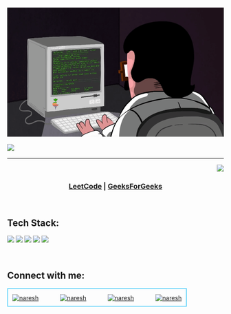 <p align="center" >
  <img height=300px width=540px src="https://github.com/47nk/47nk/blob/main/Programming123najra.gif" />
</p>
<img src="https://readme-typing-svg.herokuapp.com?font=VT323&color=66D3FA&size=40&center=true&vCenter=true&width=1000&height=70&lines=Hey+There+&#33+I'm+Naresh;A+Passionate+GoLang+Developer+and+Full+Stack+Engineer" />
<hr>

<img align="right" src="https://komarev.com/ghpvc/?username=47nk&label=Profile%20views&color=0e75b6&style=flat"><br>
<h3 align="center">
 <a href="https://leetcode.com/47nk/" target="blank">LeetCode</a> | 
 <a href="https://auth.geeksforgeeks.org/user/47nk/" target="blank">GeeksForGeeks</a>
</h3>
<br>

<h2 align="left">Tech Stack:</h2>
<p>
  <img src="https://img.shields.io/badge/Go-00ADD8?style=for-the-badge&logo=go&logoColor=white" />
  <img src="https://img.shields.io/badge/PostgreSQL-336791?style=for-the-badge&logo=postgresql&logoColor=white" />
  <img src="https://img.shields.io/badge/GORM-ffc107?style=for-the-badge&logo=go&logoColor=black" />
  <img src="https://img.shields.io/badge/GraphQL-E10098?style=for-the-badge&logo=graphql&logoColor=white" />
  <img src="https://img.shields.io/badge/React.js-61DAFB?style=for-the-badge&logo=react&logoColor=black" />
</p>
<br>

<h2 align="left">Connect with me:</h2>
<p align="left" style="display: flex; gap: 50px; border: 2px solid #66D3FA; padding: 10px; width: fit-content;">
<a href="mailto:nk578311@gmail.com" target="blank"><img align="center" src="https://img.icons8.com/color/48/000000/gmail-new.png" alt="naresh" /></a>
<a href="https://www.linkedin.com/in/naresh-kumar-09b887186/" target="blank"><img align="center" src="https://img.icons8.com/fluency/48/000000/linkedin-2.png" alt="naresh"/></a>
<a href="https://github.com/47nk" target="blank"><img align="center" src="https://img.icons8.com/fluency/48/null/github.png" alt="naresh" /></a>
<a href="https://www.youtube.com/@47nar3sh" target="blank"><img align="center" src="https://img.icons8.com/fluency/48/null/youtube.png" alt="naresh"/></a>
</p>
<br>

